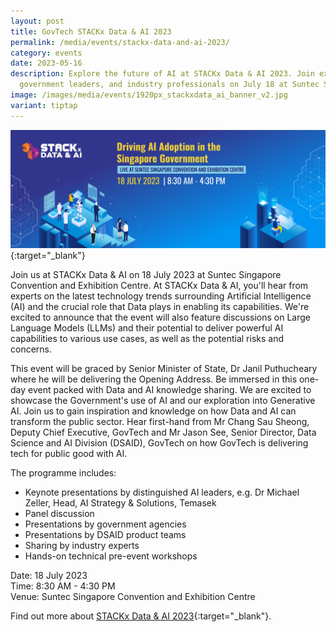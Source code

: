 ```yaml
---
layout: post
title: GovTech STACKx Data & AI 2023
permalink: /media/events/stackx-data-and-ai-2023/
category: events
date: 2023-05-16
description: Explore the future of AI at STACKx Data & AI 2023. Join experts,
  government leaders, and industry professionals on July 18 at Suntec Singapore.
image: /images/media/events/1920px_stackxdata_ai_banner_v2.jpg
variant: tiptap
---
```

[![GovTech STACKx Data &amp; AI Conference 2023](/images/media/events/1920px-STACKxData-AI-banner-v2.jpg)](https://go.gov.sg/stackxdataai-gtcorp){:target="_blank"}
 
Join us at STACKx Data &amp; AI on 18 July 2023 at Suntec Singapore Convention and Exhibition Centre. At STACKx Data &amp; AI, you'll hear from experts on the latest technology trends surrounding Artificial Intelligence (AI) and the crucial role that Data plays in enabling its capabilities. We're excited to announce that the event will also feature discussions on Large Language Models (LLMs) and their potential to deliver powerful AI capabilities to various use cases, as well as the potential risks and concerns.

This event will be graced by Senior Minister of State, Dr Janil Puthucheary where he will be delivering the Opening Address. Be immersed in this one-day event packed with Data and AI knowledge sharing. We are excited to showcase the Government's use of AI and our exploration into Generative AI. Join us to gain inspiration and knowledge on how Data and AI can transform the public sector. Hear first-hand from Mr Chang Sau Sheong, Deputy Chief Executive, GovTech and Mr Jason See, Senior Director, Data Science and AI Division (DSAID), GovTech on how GovTech is delivering tech for public good with AI.

The programme includes:

* Keynote presentations by distinguished AI leaders, e.g. Dr Michael Zeller, Head, AI Strategy &amp; Solutions, Temasek
* Panel discussion
* Presentations by government agencies
* Presentations by DSAID product teams
* Sharing by industry experts
* Hands-on technical pre-event workshops

Date: 18 July 2023
<br>Time: 8:30 AM - 4:30 PM
<br>Venue: Suntec Singapore Convention and Exhibition Centre

Find out more about [STACKx Data &amp; AI 2023](https://go.gov.sg/stackxdataai-gtcorp){:target="_blank"}.